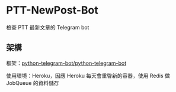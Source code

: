 # PTT-NewPost-Bot
檢查 PTT 最新文章的 Telegram bot

## 架構

框架：[python-telegram-bot/python-telegram-bot](https://github.com/python-telegram-bot/python-telegram-bot)

使用環境：Heroku，因應 Heroku 每天會重啓新的容器，使用 Redis 做 JobQueue 的資料儲存
